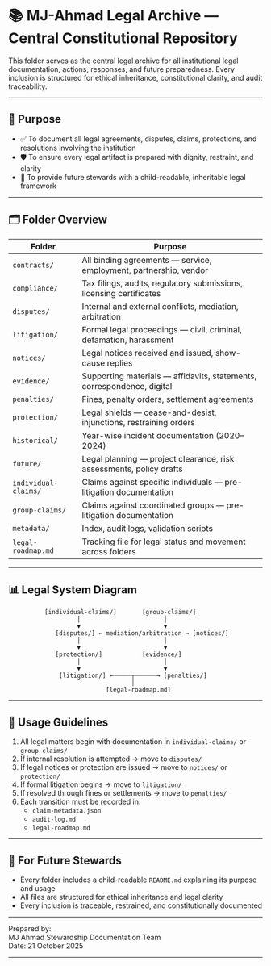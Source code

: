 # 📚 MJ-Ahmad Legal Archive — Central Constitutional Repository

This folder serves as the central legal archive for all institutional legal documentation, actions, responses, and future preparedness. Every inclusion is structured for ethical inheritance, constitutional clarity, and audit traceability.

---

## 🧭 Purpose

- ✅ To document all legal agreements, disputes, claims, protections, and resolutions involving the institution
- 🛡️ To ensure every legal artifact is prepared with dignity, restraint, and clarity
- 📂 To provide future stewards with a child-readable, inheritable legal framework

---

## 🗂️ Folder Overview

| Folder               | Purpose                                                                 |
|----------------------|-------------------------------------------------------------------------|
| `contracts/`         | All binding agreements — service, employment, partnership, vendor       |
| `compliance/`        | Tax filings, audits, regulatory submissions, licensing certificates      |
| `disputes/`          | Internal and external conflicts, mediation, arbitration                  |
| `litigation/`        | Formal legal proceedings — civil, criminal, defamation, harassment       |
| `notices/`           | Legal notices received and issued, show-cause replies                    |
| `evidence/`          | Supporting materials — affidavits, statements, correspondence, digital   |
| `penalties/`         | Fines, penalty orders, settlement agreements                             |
| `protection/`        | Legal shields — cease-and-desist, injunctions, restraining orders        |
| `historical/`        | Year-wise incident documentation (2020–2024)                             |
| `future/`            | Legal planning — project clearance, risk assessments, policy drafts      |
| `individual-claims/` | Claims against specific individuals — pre-litigation documentation       |
| `group-claims/`      | Claims against coordinated groups — pre-litigation documentation         |
| `metadata/`          | Index, audit logs, validation scripts                                    |
| `legal-roadmap.md`   | Tracking file for legal status and movement across folders               |

---

## 📊 Legal System Diagram

```text
          [individual-claims/]       [group-claims/]
                   │                       │
                   ▼                       ▼
             [disputes/] ← mediation/arbitration → [notices/]
                   │                       │
                   ▼                       ▼
             [protection/]           [evidence/]
                   │                       │
                   ▼                       ▼
              [litigation/] ←─────┬──────→ [penalties/]
                                  │
                           [legal-roadmap.md]
```

---

## 📌 Usage Guidelines

1. All legal matters begin with documentation in `individual-claims/` or `group-claims/`
2. If internal resolution is attempted → move to `disputes/`
3. If legal notices or protection are issued → move to `notices/` or `protection/`
4. If formal litigation begins → move to `litigation/`
5. If resolved through fines or settlements → move to `penalties/`
6. Each transition must be recorded in:
   - `claim-metadata.json`
   - `audit-log.md`
   - `legal-roadmap.md`

---

## 🧠 For Future Stewards

- Every folder includes a child-readable `README.md` explaining its purpose and usage
- All files are structured for ethical inheritance and legal clarity
- Every inclusion is traceable, restrained, and constitutionally documented

---

Prepared by:  
MJ Ahmad 
Stewardship Documentation Team  
Date: 21 October 2025

---

